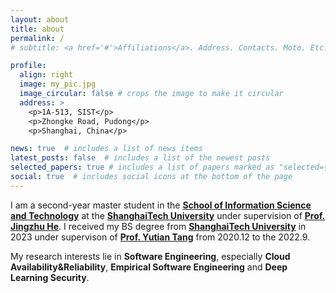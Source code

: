```yaml
---
layout: about
title: about
permalink: /
# subtitle: <a href='#'>Affiliations</a>. Address. Contacts. Moto. Etc.

profile:
  align: right
  image: my_pic.jpg
  image_circular: false # crops the image to make it circular
  address: >
    <p>1A-513, SIST</p>
    <p>Zhongke Road, Pudong</p>
    <p>Shanghai, China</p>

news: true  # includes a list of news items
latest_posts: false  # includes a list of the newest posts
selected_papers: true # includes a list of papers marked as "selected={true}"
social: true  # includes social icons at the bottom of the page
---
```


I am a second-year master student in the **[School of Information Science and Technology](http://sist.shanghaitech.edu.cn/sist_en)** at the **[ShanghaiTech University](https://www.shanghaitech.edu.cn/eng/)** under supervision of **[Prof. Jingzhu He](https://jhe16.github.io/)**.
I received my BS degree from **[ShanghaiTech University](https://www.shanghaitech.edu.cn/eng/)** in 2023 under supervison of **[Prof. Yutian Tang](https://www.chrisyttang.org/index.html)** from 2020.12 to the 2022.9.

My research interests lie in **Software Engineering**, especially **Cloud Availability&Reliability**, **Empirical Software Engineering** and **Deep Learning Security**.
